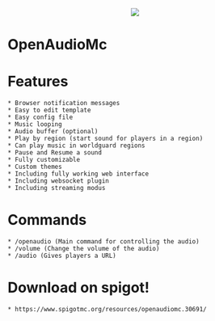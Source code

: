 <p align="center">
    <img src ="http://puu.sh/rZH62/9e50a813d8.png" />
</p>

# OpenAudioMc


# Features
    * Browser notification messages
    * Easy to edit template
    * Easy config file
    * Music looping
    * Audio buffer (optional)
    * Play by region (start sound for players in a region)
    * Can play music in worldguard regions
    * Pause and Resume a sound
    * Fully customizable
    * Custom themes
    * Including fully working web interface
    * Including websocket plugin
    * Including streaming modus
  
# Commands
    * /openaudio (Main command for controlling the audio)
    * /volume (Change the volume of the audio)
    * /audio (Gives players a URL)
    
# Download on spigot!
    * https://www.spigotmc.org/resources/openaudiomc.30691/
